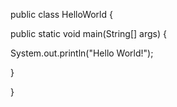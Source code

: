 ﻿public class HelloWorld {

public static void main(String[] args) {

System.out.println("Hello World!");

}

}

